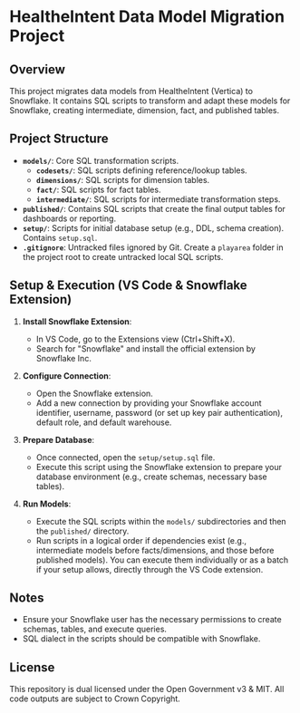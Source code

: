 # HealtheIntent Data Model Migration Project

## Overview

This project migrates data models from HealtheIntent (Vertica) to Snowflake. It contains SQL scripts to transform and adapt these models for Snowflake, creating intermediate, dimension, fact, and published tables.

## Project Structure

*   **`models/`**: Core SQL transformation scripts.
    *   **`codesets/`**: SQL scripts defining reference/lookup tables.
    *   **`dimensions/`**: SQL scripts for dimension tables.
    *   **`fact/`**: SQL scripts for fact tables.
    *   **`intermediate/`**: SQL scripts for intermediate transformation steps.
*   **`published/`**: Contains SQL scripts that create the final output tables for dashboards or reporting.
*   **`setup/`**: Scripts for initial database setup (e.g., DDL, schema creation). Contains `setup.sql`.
*   **`.gitignore`**: Untracked files ignored by Git. Create a `playarea` folder in the project root to create untracked local SQL scripts.

## Setup & Execution (VS Code & Snowflake Extension)

1.  **Install Snowflake Extension**:
    *   In VS Code, go to the Extensions view (Ctrl+Shift+X).
    *   Search for "Snowflake" and install the official extension by Snowflake Inc.

2.  **Configure Connection**:
    *   Open the Snowflake extension.
    *   Add a new connection by providing your Snowflake account identifier, username, password (or set up key pair authentication), default role, and default warehouse.

3.  **Prepare Database**:
    *   Once connected, open the `setup/setup.sql` file.
    *   Execute this script using the Snowflake extension to prepare your database environment (e.g., create schemas, necessary base tables).

4.  **Run Models**:
    *   Execute the SQL scripts within the `models/` subdirectories and then the `published/` directory.
    *   Run scripts in a logical order if dependencies exist (e.g., intermediate models before facts/dimensions, and those before published models). You can execute them individually or as a batch if your setup allows, directly through the VS Code extension.

## Notes
*   Ensure your Snowflake user has the necessary permissions to create schemas, tables, and execute queries.
*   SQL dialect in the scripts should be compatible with Snowflake.

## License

This repository is dual licensed under the Open Government v3 & MIT. All code outputs are subject to Crown Copyright.